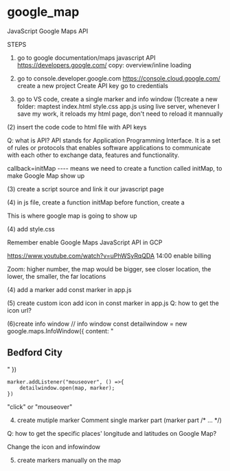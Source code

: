 # google_map
JavaScript Google Maps API 

STEPS
1. go to google documentation/maps javascript API
https://developers.google.com/
copy: overview/inline loading
<script async
    src="https://maps.googleapis.com/maps/api/js?key=YOUR_API_KEY&loading=async&callback=initMap">
</script>


2. go to console.developer.google.com
https://console.cloud.google.com/
create a new project
Create API key
go to credentials

3. go to VS code, create a single marker and info window
(1)create a new folder: maptest
index.html
style.css
app.js
using live server, whenever I save my work, it reloads my html page, don't need to reload it mannually

(2) insert the code code to html file with API keys
<script async
    src="https://maps.googleapis.com/maps/api/js?key=YOUR_API_KEY&loading=async&callback=initMap">
</script>
        
Q: what is API?
API stands for Application Programming Interface.
It is a set of rules or protocols that enables software applications to communicate with each other to exchange data, features and functionality.

callback=initMap ---- means we need to create a function called initMap, to make Google Map show up

(3) create a script source and link it our javascript page
 <script src="/app.js"></script>
 
 (4) in js file, create a function initMap
 before function, create a <div>
 <div id="map"></div>
 This is where google map is going to show up
 
 (4) add style.css
 <link rel="stylesheet" href="/style.css">
 
 Remember enable Google Maps JavaScript API in GCP
 
 https://www.youtube.com/watch?v=uPhWSyRqQDA
 14:00 enable billing
 
 Zoom: higher number, the map would be bigger, see closer location, the lower, the smaller, the far locations
 
 (4) add a marker
 add const marker in app.js
 
 (5) create custom icon
 add icon in const marker in app.js
 Q: how to get the icon url?
 
 (6)create info window
  // info window
    const detailwindow = new google.maps.InfoWindow({
        content: "<h2>Bedford City</h2>"
    })

    marker.addListener("mouseover", () =>{
        detailwindow.open(map, marker);
    })
    
  "click" or "mouseover"
 
 4. create mutiple marker
 Comment single marker part (marker part /* ... */)
 
 Q: how to get the specific places' longitude and latitudes on Google Map?
 
 Change the icon and infowindow
 
 5. create markers manually on the map
 
 
